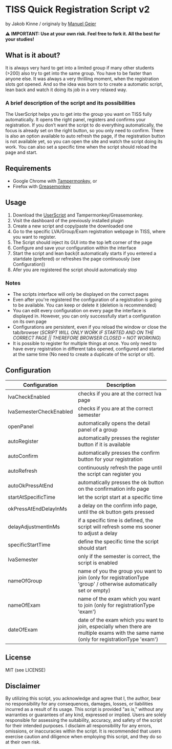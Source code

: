 TISS Quick Registration Script v2
===========================
by Jakob Kinne / originaly by [Manuel Geier](https://geier.io "Manuel Geier")

⚠️ **IMPORTANT: Use at your own risk. Feel free to fork it. All the best for your studies!**

## What is it about?

It is always very hard to get into a limited group if many other students (>200) also try to get into the same group. You have to be faster than anyone else. It was always a very thrilling moment, when the registration slots got opened. And so the idea was born to to create a automatic script, lean back and watch it doing its job in a very relaxed way.


### A brief description of the script and its possibilities

The UserScript helps you to get into the group you want on TISS fully automatically. It opens the right panel, registers and confirms your registration. If you don’t want the script to do everything automatically, the focus is already set on the right button, so you only need to confirm. There is also an option available to auto refresh the page, if the registration button is not available yet, so you can open the site and watch the script doing its work. You can also set a specific time when the script should reload the page and start.


## Requirements

* Google Chrome with [Tampermonkey](https://chrome.google.com/webstore/detail/tampermonkey/dhdgffkkebhmkfjojejmpbldmpobfkfo "Tampermonkey"), or
* Firefox with [Greasemonkey](https://addons.mozilla.org/de/firefox/addon/greasemonkey "Greasemonkey")


## Usage

1. Download the [UserScript](https://github.com/Jakin687/tissquickregistrationscript/blob/master/src/tiss_quick_registration_script_v2.min.js "TQRv2") and Tampermonkey/Greasemonkey.
1. Visit the dashboard of the previously installed plugin
1. Create a new script and copy/paste the downloaded one
1. Go to the specific LVA/Group/Exam registration webpage in TISS, where you want to register.
1. The Script should inject its GUI into the top left corner of the page
1. Configure and save your configuration within the interface
1. Start the script and lean back(it automatically starts if you entered a startdate (prefered) or refreshes the page continuously (see Configuration))
1. Afer you are registered the script should automaticaly stop

### Notes
+ The scripts interface will only be displayed on the correct pages
+ Even after you're registered the configuration of a registration is going to be available. You can keep or delete it (deletion is recommended)
+ You can edit every configuration on every page the interface is displayed in. However, you can only successfully start a configuration on its own page
+ Configurations are persistent, even if you reload the window or close the tab/browser (*SCRIPT WILL ONLY WORK IF STARTED AND ON THE CORRECT PAGE || THEREFORE BROWSER CLOSED = NOT WORKING*)
+ It is possible to register for multiple things at once. You only need to have every registration in different tabs opened, configured and started at the same time (No need to create a duplicate of the script or slt).


## Configuration

| **Configuration**       | **Description**                                                                                                                         |
|-------------------------|-----------------------------------------------------------------------------------------------------------------------------------------|
| lvaCheckEnabled         | checks if you are at the correct lva page                                                                                               |
| lvaSemesterCheckEnabled | checks if you are at the correct semester                                                                                               |
| openPanel               | automatically opens the detail panel of a group                                                                                         |
| autoRegister            | automatically presses the register button if it is available                                                                            |
| autoConfirm             | automatically presses the confirm button for your registration                                                                          |
| autoRefresh             | continuously refresh the page until the script can register you                                                                         |
| autoOkPressAtEnd        | automatically presses the ok button on the confirmation info page                                                                       |
| startAtSpecificTime     | let the script start at a specific time                                                                                                 |
| okPressAtEndDelayInMs   | a delay on the confirm info page, until the ok button gets pressed                                                                      |
| delayAdjustmentInMs     | if a specific time is defined, the script will refresh some ms sooner to adjust a delay                                                 |
| specificStartTime       | define the specific time the script should start                                                                                        |
| lvaSemester             | only if the semester is correct, the script is enabled                                                                                  |
| nameOfGroup             | name of you the group you want to join (only for registrationType 'group' / otherwise automatically set or empty)                       |
| nameOfExam              | name of the exam which you want to join (only for registrationType 'exam')                                                              |
| dateOfExam              | date of the exam which you want to join, especially when there are multiple exams with the same name (only for registrationType 'exam') |


## License

MIT (see LICENSE)


## Disclaimer

By utilizing this script, you acknowledge and agree that I, the author, bear no responsibility for any consequences, damages, losses, or liabilities incurred as a result of its usage. This script is provided "as is," without any warranties or guarantees of any kind, expressed or implied. Users are solely responsible for assessing the suitability, accuracy, and safety of the script for their intended purposes. I disclaim all responsibility for any errors, omissions, or inaccuracies within the script. It is recommended that users exercise caution and diligence when employing this script, and they do so at their own risk.
